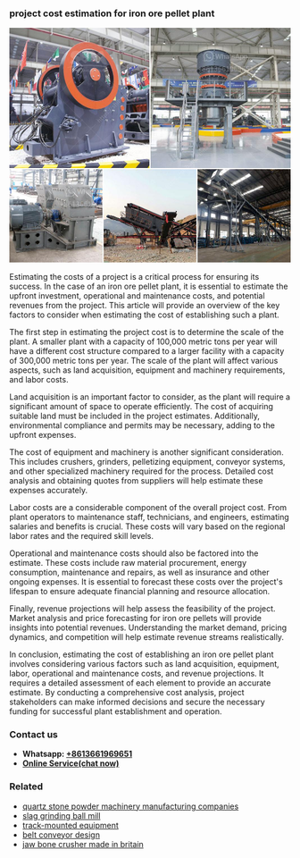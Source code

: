 <h3>project cost estimation for iron ore pellet plant</h3><img src='1708498214.jpg' alt=''><p>Estimating the costs of a project is a critical process for ensuring its success. In the case of an iron ore pellet plant, it is essential to estimate the upfront investment, operational and maintenance costs, and potential revenues from the project. This article will provide an overview of the key factors to consider when estimating the cost of establishing such a plant.</p><p>The first step in estimating the project cost is to determine the scale of the plant. A smaller plant with a capacity of 100,000 metric tons per year will have a different cost structure compared to a larger facility with a capacity of 300,000 metric tons per year. The scale of the plant will affect various aspects, such as land acquisition, equipment and machinery requirements, and labor costs.</p><p>Land acquisition is an important factor to consider, as the plant will require a significant amount of space to operate efficiently. The cost of acquiring suitable land must be included in the project estimates. Additionally, environmental compliance and permits may be necessary, adding to the upfront expenses.</p><p>The cost of equipment and machinery is another significant consideration. This includes crushers, grinders, pelletizing equipment, conveyor systems, and other specialized machinery required for the process. Detailed cost analysis and obtaining quotes from suppliers will help estimate these expenses accurately.</p><p>Labor costs are a considerable component of the overall project cost. From plant operators to maintenance staff, technicians, and engineers, estimating salaries and benefits is crucial. These costs will vary based on the regional labor rates and the required skill levels.</p><p>Operational and maintenance costs should also be factored into the estimate. These costs include raw material procurement, energy consumption, maintenance and repairs, as well as insurance and other ongoing expenses. It is essential to forecast these costs over the project's lifespan to ensure adequate financial planning and resource allocation.</p><p>Finally, revenue projections will help assess the feasibility of the project. Market analysis and price forecasting for iron ore pellets will provide insights into potential revenues. Understanding the market demand, pricing dynamics, and competition will help estimate revenue streams realistically.</p><p>In conclusion, estimating the cost of establishing an iron ore pellet plant involves considering various factors such as land acquisition, equipment, labor, operational and maintenance costs, and revenue projections. It requires a detailed assessment of each element to provide an accurate estimate. By conducting a comprehensive cost analysis, project stakeholders can make informed decisions and secure the necessary funding for successful plant establishment and operation.</p><h3>Contact us</h3><ul><li><strong>Whatsapp:&nbsp;<a href="https://wa.me/8613661969651">+8613661969651</a></strong></li><li><a href="https://swt.shibang-china.com/?git&amp;zhl&amp;project cost estimation for iron ore pellet plant"><strong>Online Service(chat now)</strong></a></li></ul><h3>Related</h3><ul><li><a href='quartz stone powder machinery manufacturing companies.md'>quartz stone powder machinery manufacturing companies</a></li><li><a href='slag grinding ball mill.md'>slag grinding ball mill</a></li><li><a href='trackmounted equipment.md'>track-mounted equipment</a></li><li><a href='belt conveyor design.md'>belt conveyor design</a></li><li><a href='jaw bone crusher made in britain.md'>jaw bone crusher made in britain</a></li></ul>
